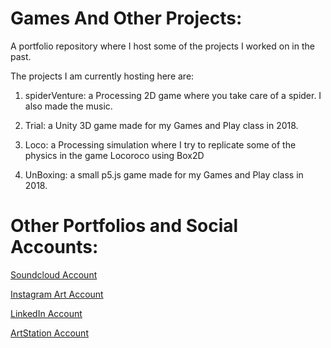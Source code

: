 # Games And Other Projects:

A portfolio repository where I host some of the projects I worked on in the past.

The projects I am currently hosting here are:

1. spiderVenture: a Processing 2D game where you take care of a spider. I also made the music.

2. Trial: a Unity 3D game made for my Games and Play class in 2018.

3. Loco: a Processing simulation where I try to replicate some of the physics in the game Locoroco using Box2D

4. UnBoxing: a small p5.js game made for my Games and Play class in 2018.


# Other Portfolios and Social Accounts:

[Soundcloud Account](https://soundcloud.com/hatim-benhsain)

[Instagram Art Account](https://www.instagram.com/hatimb00/)

[LinkedIn Account](https://www.linkedin.com/in/hatim-benhsain-b7a426175/)

[ArtStation Account](https://www.artstation.com/hatimbenhsain)
